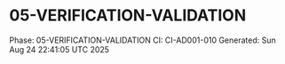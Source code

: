 # 05-VERIFICATION-VALIDATION
Phase: 05-VERIFICATION-VALIDATION
CI: CI-AD001-010
Generated: Sun Aug 24 22:41:05 UTC 2025
